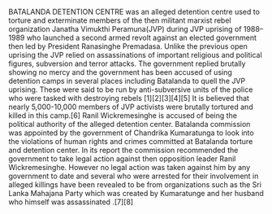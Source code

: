 BATALANDA DETENTION CENTRE was an alleged detention centre used to torture and exterminate members of the then militant marxist rebel organization Janatha Vimukthi Peramuna(JVP) during JVP uprising of 1988–1989 who launched a second armed revolt against an elected government then led by President Ranasinghe Premadasa. Unlike the previous open uprising the JVP relied on assassinations of important religious and political figures, subversion and terror attacks. The government replied brutally showing no mercy and the government has been accused of using detention camps in several places including Batalanda to quell the JVP uprising. These were said to be run by anti-subversive units of the police who were tasked with destroying rebels [1][2][3][4][5] It is believed that nearly 5,000-10,000 members of JVP activists were brutally tortured and killed in this camp.[6] Ranil Wickremesinghe is accused of being the political authority of the alleged detention center. Batalanda commission was appointed by the government of Chandrika Kumaratunga to look into the violations of human rights and crimes committed at Batalanda torture and detention center. In its report the commission recommended the government to take legal action against then opposition leader Ranil Wickremesinghe. However no legal action was taken against him by any government to date and several who were arrested for their involvement in alleged killings have been revealed to be from organizations such as the Sri Lanka Mahajana Party which was created by Kumaratunge and her husband who himself was assassinated .[7][8]
